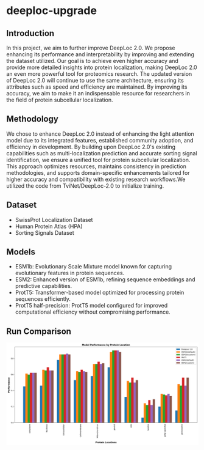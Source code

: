 # deeploc-upgrade

## Introduction

In this project, we aim to further improve DeepLoc 2.0. We propose enhancing its performance and interpretability by improving and extending the dataset utilized. Our goal is to achieve even higher accuracy and provide more detailed insights into protein localization, making DeepLoc 2.0 an even more powerful tool for proteomics research. The updated version of DeepLoc 2.0 will continue to use the same architecture, ensuring its attributes such as speed and efficiency are maintained. By improving its accuracy, we aim to make it an indispensable resource for researchers in the field of protein subcellular localization.


## Methodology

We chose to enhance DeepLoc 2.0 instead of enhancing the light attention model due to its integrated features, established community adoption, and efficiency in development. By building upon DeepLoc 2.0's existing capabilities such as multi-localization prediction and accurate sorting signal identification, we ensure a unified tool for protein subcellular localization. This approach optimizes resources, maintains consistency in prediction methodologies, and supports domain-specific enhancements tailored for higher accuracy and compatibility with existing research workflows.We utilized the code from TviNet/DeepLoc-2.0 to initialize training.

## Dataset
- SwissProt Localization Dataset
- Human Protein Atlas (HPA)
- Sorting Signals Dataset


## Models
- ESM1b: Evolutionary Scale Mixture model known for capturing evolutionary features in protein sequences.
- ESM2: Enhanced version of ESM1b, refining sequence embeddings and predictive capabilities.
- ProtT5: Transformer-based model optimized for processing protein sequences efficiently.
- ProtT5 half-precision: ProtT5 model configured for improved computational efficiency without compromising performance.


## Run Comparison

![alt text](comparison.png)